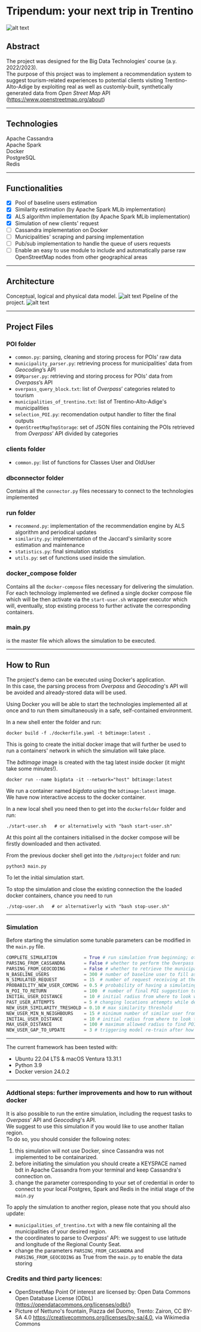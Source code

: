 # Tripendum: your next trip in Trentino
![alt text](./logo/nettuno_fountain.png?raw=true)

## Abstract
The project was designed for the Big Data Technologies’ course (a.y. 2022/2023).<br>
The purpose of this project was to implement a recommendation system to suggest tourism-related experiences to potential clients visiting Trentino-Alto-Adige by exploiting real as well as customly-built, synthetically generated data from *Open Street Map* API (https://www.openstreetmap.org/about)

---

## Technologies
Apache Cassandra<br>
Apache Spark<br>
Docker<br>
PostgreSQL<br>
Redis

---

## Functionalities
* [x] Pool of baseline users estimation
* [x] Similarity estimation (by Apache Spark MLib implementation)
* [x] ALS algorithm implementation (by Apache Spark MLib implementation)
* [x] Simulation of new clients' request
* [ ] Cassandra implementation on Docker
* [ ] Municipalities' scraping and parsing implementation 
* [ ] Pub/sub implementation to handle the queue of users requests
* [ ] Enable an easy to use module to include and automatically parse raw OpenStreetMap nodes from other geographical areas
---

## Architecture
Conceptual, logical and physical data model.
![alt text](./simulation_screens/data_models.png?raw=true)
Pipeline of the project.
![alt text](./simulation_screens/pipeline.png?raw=true)

---

## Project Files

### POI folder
- `common.py`: parsing, cleaning and storing process for POIs' raw data
- `municipality_parser.py`: retrieving process for municipalities' data from *Geocoding*’s API
- `OSMparser.py`: retrieving and storing process for POIs' data from *Overpass*’s API 
- `overpass_query_block.txt`: list of *Overpass*’ categories related to tourism
- `municipalities_of_trentino.txt`: list of Trentino-Alto-Adige's municipalities
- `selection_POI.py`: recomendation output handler to filter the final outputs 
- `OpenStreetMapTmpStorage`: set of JSON files containing the POIs retrieved from *Overpass*’ API divided by categories

### clients folder
- `common.py`: list of functions for Classes User and OldUser

### dbconnector folder
Contains all the `connector.py` files necessary to connect to the technologies implemented 

### run folder
- `recommend.py`: implementation of the recommendation engine by ALS algorithm and periodical updates
- `similarity.py`: implementation of the Jaccard's similarity score estimation and maintenance 
- `statistics.py`: final simulation statistics
- `utils.py`: set of functions used inside the simulation.

### docker_compose folder
Contains all the `docker-compose` files necessary for delivering the simulation.<br>
For each technology implemented we defined a single docker compose file which will be then activate via the `start-user.sh` wrapper executor which will, eventually, stop existing process to further activate the corresponding containers.

### main.py 
is the master file which allows the simulation to be executed.

---

## How to Run
The project's demo can be executed using Docker's application.<br>
In this case, the parsing process from *Overpass* and *Geocoding*'s API will be avoided and already-stored data will be used.<br>

Using Docker you will be able to start the technologies implemented all at once and to run them simultaneously in a safe, self-contained environment.<br>



In a new shell enter the folder and run:
```shell
docker build -f ./dockerfile.yaml -t bdtimage:latest . 
```
This is going to create the initial docker image that will further be used to run a containers' network in which the simulation will take place.

The *bdtimage* image is created with the tag latest inside docker (it might take some minutes!).
```shell
docker run --name bigdata -it --network="host" bdtimage:latest 
```
We run a container named *bigdata* using the `bdtimage:latest` image.<br>
We have now interactive access to the docker container.  

In a new local shell you need then to get into the `dockerfolder` folder and run:
```shell
./start-user.sh   # or alternatively with "bash start-user.sh"
```

At this point all the containers initialised in the docker compose will be firstly downloaded and then activated.

From the previous docker shell get into  the `/bdtproject` folder and run:
```shell
python3 main.py
```
To let the initial simulation start.

To stop the simulation and close the existing connection the the loaded docker containers, chance you need to run
```shell
./stop-user.sh   # or alternativerly with "bash stop-user.sh"
```
---

### Simulation 
Before starting the simulation some tunable parameters can be modified in the `main.py` file.

```python
COMPLETE_SIMULATION          = True # run simulation from beginning; otherwise simulate the user request 
PARSING_FROM_CASSANDRA       = False # whether to perform the Overpass API request, store into cassandra and filter to postgress
PARSING_FROM_GEOCODING       = False # whether to retrieve the municipality's coordinates from (reverse) geocoding maps
N_BASELINE_USERS             = 300 # number of baseline user to fill as starting entries
N_SIMULATED_REQUEST          = 15  # number of request receiving at the end of the simulation
PROBABILITY_NEW_USER_COMING  = 0.5 # probability of having a simulating user being a new, unregistered one
N_POI_TO_RETURN              = 100  # number of final POI suggestion to be retained
INITIAL_USER_DISTANCE        = 10 # initial radius from where to look while filtering for the best recommended POI
PAST_USER_ATTEMPTS           = 5 # changing locations attempts while dealing with underepresented trip's categories
NEW_USER_SIMILARITY_TRESHOLD = 0.10 # max similarity threshold
NEW_USER_MIN_N_NEIGHBOURS    = 15 # minimum number of similar user from which take the averaged ratings
INITIAL_USER_DISTANCE        = 10 # initial radius from where to look to filter the recommended POI
MAX_USER_DISTANCE            = 100 # maximum allowed radius to find POIs
NEW_USER_GAP_TO_UPDATE       = 3 # triggering model re-train after how much new user registered
```

---

The current framework has been tested with:
- Ubuntu 22.04 LTS & macOS Ventura 13.31.1
- Python 3.9
- Docker version 24.0.2

---

### Addtional steps: further improvements and how to run without docker
It is also possible to run the entire simulation, including the request tasks to *Overpass*’ API and *Geocoding*'s API.<br>
We suggest to use this simulation if you would like to use another Italian region.<br>
To do so, you should consider the following notes:
1. this simulation will not use Docker, since Cassandra was not implemented to be containarized. 
2. before initiating the simulation you should create a KEYSPACE named bdt in Apache Cassandra from your terminal and keep Cassandra's connection on.
3. change the parameter corresponding to your set of credential in order to connect to your local Postgres, Spark and Redis in the initial stage of the `main.py`

To apply the simulation to another region, please note that you should also update:
- `municipalities_of_trentino.txt` with a new file containing all the municipalities of your desired region. 
- the coordinates to parse to *Overpass*' API: we suggest to use latitude and longitude of the Regional County Seat.
- change the parameters `PARSING_FROM_CASSANDRA` and `PARSING_FROM_GEOCODING` as True from the `main.py` to enable the data storing 


### Credits and third party licences:
- OpenStreetMap Point Of interest are licensed by: Open Data Commons Open Database License (ODbL) (<https://opendatacommons.org/licenses/odbl/>)
- Picture of Nettuno's fountain, Piazza del Duomo, Trento: Zairon, CC BY-SA 4.0 <https://creativecommons.org/licenses/by-sa/4.0>, via Wikimedia Commons
